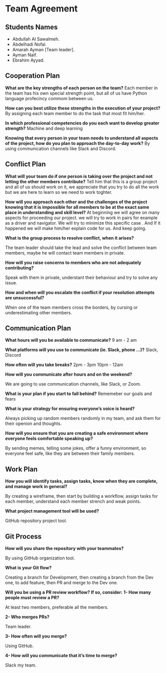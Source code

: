 # Team Agreement

## Students Names

- Abdullah Al Sawalmeh.
- Abdelhadi Nofal.
- Amarah Ayman [Team leader].
- Ayman Naif.
- Ebrahim Ayyad.

## Cooperation Plan

**What are the key strengths of each person on the team?**
Each member in the team has his own special strength point, but all of us have Python language profecincy commom between us.

**How can you best utilize these strengths in the execution of your project?**
By assigning each team member to do the task that most fit him/her.

**In which professional competencies do you each want to develop greater strength?**
Machine and deep learning

**Knowing that every person in your team needs to understand all aspects of the project, how do you plan to approach the day-to-day work?**
By using communication channels like Slack and Discord.

## Conflict Plan

**What will your team do if one person is taking over the project and not letting the other members contribute?**
Tell him that this is a group project and all of us should work on it, we appreciate that you try to do all the work but we are here to learn so we need to work toghter.

**How will you approach each other and the challenges of the project knowing that it is impossible for all members to be at the exact same place in understanding and skill level?**
At beginning we will agree on many aspects for proceeding our project. we will try to work in pairs for example as a driver and navigator.
We will try to minimize this specific case .
And If it happened we will make him/her explain code for us. And keep going.

**What is the group process to resolve conflict, when it arises?**

The team leader should take the lead and solve the conflict between team members, maybe he will contact team members in private.

**How will you raise concerns to members who are not adequately contributing?**

Speak with them in private, understant their behaviour and try to solve any issue.

**How and when will you escalate the conflict if your resolution attempts are unsuccessful?**

When one of the team members cross the borders, by cursing or underestimating other members.

## Communication Plan

**What hours will you be available to communicate?**
9 am - 2 am

**What platforms will you use to communicate (ie. Slack, phone …)?**
Slack, Discord

**How often will you take breaks?**
2pm - 3pm
10pm - 12am

**How will you communicate after hours and on the weekend?**

We are going to use communication channels, like Slack, or Zoom.

**What is your plan if you start to fall behind?**
Rememeber our goals and fears

**What is your strategy for ensuring everyone’s voice is heard?**

Always picking up random members randomly in my team, and ask them for their openion and thoughts.

**How will you ensure that you are creating a safe environment where everyone feels comfortable speaking up?**

By sending memes, telling some jokes, offer a funny environment, so everyone feel safe, like they are between their family members.

## Work Plan

**How you will identify tasks, assign tasks, know when they are complete, and manage work in general?**

By creating a wireframe, then start by building a workflow, assign tasks for each member, understand each member strench and weak points.

**What project management tool will be used?**

GitHub repository project tool.

## Git Process

**How will you share the repository with your teammates?**

By using GitHub organization tool.

**What is your Git flow?**

Creating a branch for Development, then creating a branch from the Dev one, to add feature, then PR and merge to the Dev one.

**Will you be using a PR review workflow? If so, consider:**
**1- How many people must review a PR?**

At least two members, preferable all the members.

**2- Who merges PRs?**

Team leader.

**3- How often will you merge?**

Using GitHub.

**4- How will you communicate that it’s time to merge?**

Slack my team.
